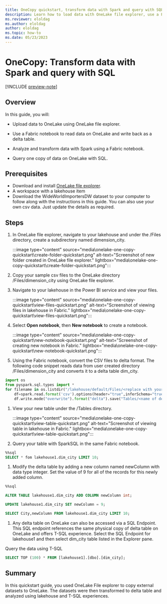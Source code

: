 ```yaml
---
title: OneCopy quickstart, transform data with Spark and query with SQL
description: Learn how to load data with OneLake file explorer, use a Fabric notebook to transform the data and then query with SQL
ms.reviewer: eloldag
ms.author: eloldag
author: eloldag
ms.topic: how-to
ms.date: 05/23/2023
---
```


# OneCopy: Transform data with Spark and query with SQL

[!INCLUDE [preview-note](../includes/preview-note.md)]

## Overview

In this guide, you will:

- Upload data to OneLake using OneLake file explorer.

- Use a Fabric notebook to read data on OneLake and write back as a delta table.

- Analyze and transform data with Spark using a Fabric notebook.

- Query one copy of data on OneLake with SQL.

## Prerequisites

- Download and install [OneLake file explorer](onlake-file-explorer.md).
- A workspace with a lakehouse item
- Download the WideWorldImportersDW dataset to your computer to follow along with the instructions in this guide.  You can also use your own csv data.  Just update the details as required.

## Steps

1. In OneLake file explorer, navigate to your lakehouse and under the /Files directory, create a subdirectory named dimension_city.

   :::image type="content" source="media\onelake-one-copy-quickstart\create-folder-quickstart.png" alt-text="Screenshot of new folder created in OneLake file explorer." lightbox="media\onelake-one-copy-quickstart\create-folder-quickstart.png":::

1. Copy your sample csv files to the OneLake directory /Files/dimension_city using OneLake file explorer.

1. Navigate to your lakehouse in the Power BI service and view your files.

   :::image type="content" source="media\onelake-one-copy-quickstart\view-files-quickstart.png" alt-text="Screenshot of viewing files in lakehouse in Fabric." lightbox="media\onelake-one-copy-quickstart\view-files-quickstart.png":::

1. Select **Open notebook**, then **New notebook** to create a notebook.

   :::image type="content" source="media\onelake-one-copy-quickstart\new-notebook-quickstart.png" alt-text="Screenshot of creating new notebook in Fabric." lightbox="media\onelake-one-copy-quickstart\new-notebook-quickstart.png":::

1. Using the Fabric notebook, convert the CSV files to delta format. The following code snippet reads data from user created directory /Files/dimension_city and converts it to a delta table dim_city.

```python
import os
from pyspark.sql.types import *
for filename in os.listdir("/lakehouse/default/Files/<replace with your folder path>"):
    df=spark.read.format('csv').options(header="true",inferSchema="true").load("abfss://<replace with workspace name>@onelake.dfs.fabric.microsoft.com/<replace with item name>.Lakehouse/Files/<folder name>/"+filename,on_bad_lines="skip")
    df.write.mode("overwrite").format("delta").save("Tables/<name of delta table>")
```

1. View your new table under the /Tables directory.

   :::image type="content" source="media\onelake-one-copy-quickstart\view-table-quickstart.png" alt-text="Screenshot of viewing table in lakehouse in Fabric." lightbox="media\onelake-one-copy-quickstart\view-table-quickstart.png":::

1. Query your table with SparkSQL in the same Fabric notebook.

```sql
%%sql
SELECT * fom lakehouse1.dim_city LIMIT 10;
```

1. Modify the delta table by adding a new column named newColumn with data type integer.  Set the value of 9 for all of the records for this newly added column.

```sql
%%sql

ALTER TABLE lakehouse1.dim_city ADD COLUMN newColumn int;

UPDATE lakehouse1.dim_city SET newColumn = 9;

SELECT City,newColumn FROM lakehouse1.dim_city LIMIT 10;
```

1. Any delta table on OneLake can also be accessed via a SQL Endpoint. This SQL endpoint references the same physical copy of delta table on OneLake and offers T-SQL experience. Select the SQL Endpoint for lakehouse1 and then select dim_city table listed in the Explorer pane.

Query the data using T-SQL

```sql
SELECT TOP (100) * FROM [lakehouse1].[dbo].[dim_city];
```
 
## Summary

In this quickstart guide, you used OneLake File explorer to copy external datasets to OneLake. The datasets were then transformed to delta table and analyzed using lakehouse and T-SQL experiences.
